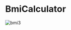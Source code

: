 # BmiCalculator


![bmi3](https://github.com/ajaymaurya07/BmiCalculator/assets/140266310/53cd249e-c159-43ce-9a2c-9309cd9dedea)
